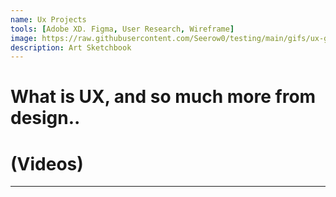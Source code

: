 ```yaml
---
name: Ux Projects
tools: [Adobe XD. Figma, User Research, Wireframe]
image: https://raw.githubusercontent.com/Seerow0/testing/main/gifs/ux-gif.gif
description: Art Sketchbook
---
```


# What is UX, and so much more from design.. 

# (Videos)

---
